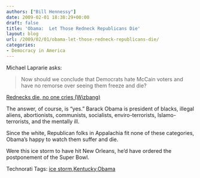 ```yaml
---
authors: ["Bill Hennessy"]
date: 2009-02-01 18:38:29+00:00
draft: false
title: 'Obama:  Let Those Redneck Republicans Die'
layout: blog
url: /2009/02/01/obama-let-those-redneck-republicans-die/
categories:
- Democracy in America
---
```


Michael Laprarie asks: 

 

> Now should we conclude that Democrats hate McCain voters and have no remorse over seeing them freeze and die?

 

[Rednecks die, no one cries (Wizbang)](https://wizbangblog.com/content/2009/02/01/rednecks-die-no-one-cries-1.php)

 

The answer, of course, is “yes.” Barack Obama is president of blacks, illegal aliens, abortionists, communists, socialists, enviro-terrorists, Islamo-terrorists, and the mentally ill. 

 

Since the white, Republican folks in Appalachia fit none of these categories, Obama’s happy to watch them suffer and die.

 

Were this ice storm to have hit New Orleans, he’d have ordered the postponement of the Super Bowl. 

 

Technorati Tags: [ice storm](https://technorati.com/tags/ice+storm),[Kentucky](https://technorati.com/tags/Kentucky),[Obama](https://technorati.com/tags/Obama)
